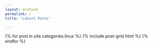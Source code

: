 ```yaml
---
layout: archive
permalink: /
title: "Latest Posts"

---
```


<div class="tiles">
{% for post in site.categories.linux %}
	{% include post-grid.html %}
{% endfor %}
</div><!-- /.tiles -->
